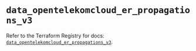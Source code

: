 # `data_opentelekomcloud_er_propagations_v3`

Refer to the Terraform Registry for docs: [`data_opentelekomcloud_er_propagations_v3`](https://registry.terraform.io/providers/opentelekomcloud/opentelekomcloud/1.36.50/docs/data-sources/er_propagations_v3).
